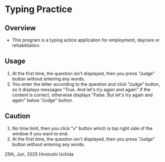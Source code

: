﻿# Typing Practice

## Overview
* This program is a typing actice application for employment, daycare or rehabilitation.

## Usage
1. At the first time, the question isn't displayed, then you press "Judge" button without entering any words.
2. You enter the letter according to the question and click "Judge" button, so it displays messages "True. And let's try again and again" if the content is correct, otherwise displays "False. But let's try again and again" below "Judge" button.

## Caution
1. No time limit, then you click "x" button which is top right side of the window if you want to end. 
2. At the first time, the question isn't displayed, then you press "Judge" button without entering any words.

25th, Jun, 2025
Hirotoshi Uchida